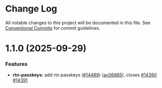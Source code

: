 # Change Log

All notable changes to this project will be documented in this file.
See [Conventional Commits](https://conventionalcommits.org) for commit guidelines.

# 1.1.0 (2025-09-29)

### Features

- **rtn-passkeys:** add rtn passkeys ([#14489](https://github.com/aws-amplify/amplify-js/issues/14489)) ([ac06885](https://github.com/aws-amplify/amplify-js/commit/ac06885a8f2a13365fe1ff26bfd54891f9ad4a45)), closes [#14390](https://github.com/aws-amplify/amplify-js/issues/14390) [#14391](https://github.com/aws-amplify/amplify-js/issues/14391)
